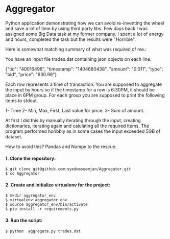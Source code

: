 # Aggregator
Python application demonstrating how we can avoid re-inventing the wheel and save a lot of time by using third party libs. Few days back I was assigned some Big Data task at my former company. I spent a lot of energy and hours, completed the task but the results were "Horrible".

Here is somewhat matching summary of what was required of me.:


You have an input file trades.dat containing json objects on each line.

{"tid": "40016498", "timestamp": "1404680438", "amount": "0.011", "type": "bid", "price": "630.99"}

Each row represents a time of transaction. You are supposed to aggregate the input by hours so if the timestamp for a row is 6:30PM, it should be place in 6PM group. For each group you are supposed to print the following items to stdout.

1- Time
2- Min, Max, First, Last value for price.
3- Sum of amount. 

At first I did this by manually iterating through the input, creating dictionaries, iterating again and calulating all the required items. The program performed horibbly as in some cases the input exceeded 5GB of dataset.


How to avoid this? Pandas and Numpy to the rescue.

#### 1. Clone the repository:

    $ git clone git@github.com:syedwaseemjan/Aggregator.git
    $ cd Aggregator

#### 2. Create and initialize virtualenv for the project:
    
    $ mkdir aggregator_env
    $ virtualenv aggregator_env
    $ source aggregator_env/bin/activate
    $ pip install -r requirements.py

#### 3. Run the script:
    
    $ python  aggregate.py trades.dat


